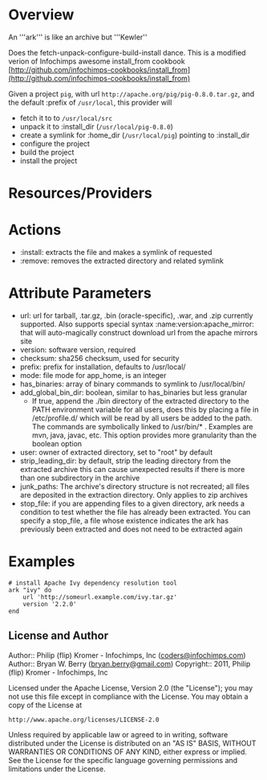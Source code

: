 Overview        
========

An '''ark''' is like an archive but '''Kewler''

Does the fetch-unpack-configure-build-install dance. This is a
modified  verion of Infochimps awesome install_from cookbook
 [http://github.com/infochimps-cookbooks/install_from](http://github.com/infochimps-cookbooks/install_from)

Given a project `pig`, with url `http://apache.org/pig/pig-0.8.0.tar.gz`, and
the default :prefix of `/usr/local`, this provider will

* fetch  it to to `/usr/local/src`
* unpack it to :install_dir  (`/usr/local/pig-0.8.0`)
* create a symlink for :home_dir (`/usr/local/pig`) pointing to :install_dir
* configure the project
* build the project
* install the project


Resources/Providers
===================

# Actions

- :install: extracts the file and makes a symlink of requested
- :remove: removes the extracted directory and related symlink

# Attribute Parameters

- url: url for tarball, .tar.gz, .bin (oracle-specific), .war, and .zip
  currently supported. Also supports special syntax
  :name:version:apache_mirror: that will auto-magically construct
  download url from the apache mirrors site
- version: software version, required
- checksum: sha256 checksum, used for security 
- prefix: prefix for installation, defaults to /usr/local/
- mode: file mode for app_home, is an integer
- has_binaries: array of binary commands to symlink to /usr/local/bin/
- add_global_bin_dir: boolean, similar to has_binaries but less granular
  - If true, append the ./bin directory of the extracted directory to
  the PATH environment  variable for all users, does this by placing a file in /etc/profile.d/ which will be read by all users
  be added to the path. The commands are symbolically linked to
  /usr/bin/* . Examples are mvn, java, javac, etc. This option
  provides more granularity than the boolean option
- user: owner of extracted directory, set to "root" by default
- strip_leading_dir: by default, strip the leading directory from the
  extracted archive this can cause unexpected results if there is more
  than one subdirectory in the archive
- junk_paths: The archive's  directory structure is not recreated; all files are
  deposited in the extraction directory. Only applies to zip archives
- stop_file: if you are appending files to a given directory, ark
  needs a condition to test whether the file has already been
  extracted. You can specify a stop_file, a file whose existence
  indicates the ark has previously been extracted and does not need to
  be extracted again

# Examples

    # install Apache Ivy dependency resolution tool
    ark "ivy" do
        url 'http://someurl.example.com/ivy.tar.gz'
        version '2.2.0'        
    end


## License and Author

Author::                Philip (flip) Kromer - Infochimps, Inc (<coders@infochimps.com>)
Author:: Bryan W. Berry (<bryan.berry@gmail.com>)
Copyright::             2011, Philip (flip) Kromer - Infochimps, Inc

Licensed under the Apache License, Version 2.0 (the "License");
you may not use this file except in compliance with the License.
You may obtain a copy of the License at

    http://www.apache.org/licenses/LICENSE-2.0

Unless required by applicable law or agreed to in writing, software
distributed under the License is distributed on an "AS IS" BASIS,
WITHOUT WARRANTIES OR CONDITIONS OF ANY KIND, either express or implied.
See the License for the specific language governing permissions and
limitations under the License.
